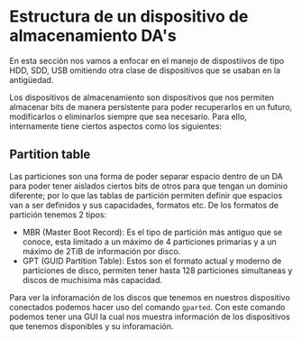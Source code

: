 # Estructura de un dispositivo de almacenamiento DA's

En esta sección nos vamos a enfocar en el manejo de dispostiivos de tipo HDD, SDD, USB omitiendo otra clase de dispositivos que se usaban en la antigüedad.

Los dispositivos de almacenamiento son dispositivos que nos permiten almacenar bits de manera persistente para poder recuperarlos en un futuro, modificarlos o eliminarlos siempre que sea necesario. Para ello, internamente tiene ciertos aspectos como los siguientes:

## Partition table

Las particiones son una forma de poder separar espacio dentro de un DA para poder tener aislados ciertos bits de otros para que tengan un dominio diferente; por lo que las tablas de partición permiten definir que espacios van a ser definidos y sus capacidades, formatos etc. De los formatos de partición tenemos 2 tipos:

- MBR (Master Boot Record): Es el tipo de partición más antiguo que se conoce, esta limitado a un máximo de 4 particiones primarias y a un máximo de 2TiB de información por disco.
- GPT (GUID Partition Table): Estos son el formato actual y moderno de particiones de disco, permiten tener hasta 128 particiones simultaneas y discos de muchisima más capacidad.

Para ver la inforamación de los discos que tenemos en nuestros dispositivo conectados podemos hacer uso del comando `gparted`. Con este comando podemos tener una GUI la cual nos muestra información de los dispositivos que tenemos disponibles y su inforamación.
